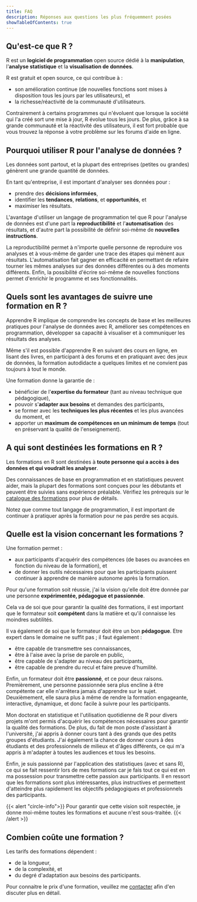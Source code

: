 ```yaml
---
title: FAQ
description: Réponses aux questions les plus fréquemment posées
showTableOfContents: true
---
```


## Qu'est-ce que R ?

R est un **logiciel de programmation** open source dédié à la **manipulation**, l'**analyse statistique** et la **visualisation de données**.

R est gratuit et open source, ce qui contribue à :

- son amélioration continue (de nouvelles fonctions sont mises à disposition tous les jours par les utilisateurs), et
- la richesse/réactivité de la communauté d'utilisateurs.

Contrairement à certains programmes qui n'évoluent que lorsque la société qui l'a créé sort une mise à jour, R évolue tous les jours. De plus, grâce à sa grande communauté et la réactivité des utilisateurs, il est fort probable que vous trouvez la réponse à votre problème sur les forums d'aide en ligne.

## Pourquoi utiliser R pour l'analyse de données ?

Les données sont partout, et la plupart des entreprises (petites ou grandes) génèrent une grande quantité de données.

En tant qu'entreprise, il est important d'analyser ses données pour :

- prendre des **décisions informées**,
- identifier les **tendances**, **relations**, et **opportunités**, et
- maximiser les résultats.

L'avantage d'utiliser un langage de programmation tel que R pour l'analyse de données est d'une part la **reproductibilité** et l'**automatisation** des résultats, et d'autre part la possibilité de définir soi-même de **nouvelles instructions**.

La reproductibilité permet à n'importe quelle personne de reproduire vos analyses et à vous-même de garder une trace des étapes qui mènent aux résultats. L'automatisation fait gagner en efficacité en permettant de refaire tourner les mêmes analyses sur des données différentes ou à des moments différents. Enfin, la possibilité d'écrire soi-même de nouvelles fonctions permet d'enrichir le programme et ses fonctionnalités.

## Quels sont les avantages de suivre une formation en R ?

Apprendre R implique de comprendre les concepts de base et les meilleures pratiques pour l'analyse de données avec R, améliorer ses compétences en programmation, développer sa capacité à visualiser et à communiquer les résultats des analyses.

Même s'il est possible d'apprendre R en suivant des cours en ligne, en lisant des livres, en participant à des forums et en pratiquant avec des jeux de données, la formation autodidacte a quelques limites et ne convient pas toujours à tout le monde.

Une formation donne la garantie de :

- bénéficier de l'**expertise du formateur** (tant au niveau technique que pédagogique),
- pouvoir s'**adapter aux besoins** et demandes des participants,
- se former avec les **techniques les plus récentes** et les plus avancées du moment, et
- apporter un **maximum de compétences en un minimum de temps** (tout en préservant la qualité de l'enseignement).

## A qui sont destinées les formations en R ?

Les formations en R sont destinées à **toute personne qui a accès à des données et qui voudrait les analyser**.

Des connaissances de base en programmation et en statistiques peuvent aider, mais la plupart des formations sont conçues pour les débutants et peuvent être suivies sans expérience préalable. Vérifiez les prérequis sur le [catalogue des formations](/fr/trainings/) pour plus de détails.

Notez que comme tout langage de programmation, il est important de continuer à pratiquer après la formation pour ne pas perdre ses acquis.

## Quelle est la vision concernant les formations ?

Une formation permet :

- aux participants d'acquérir des compétences (de bases ou avancées en fonction du niveau de la formation), et
- de donner les outils nécessaires pour que les participants puissent continuer à apprendre de manière autonome après la formation.

Pour qu'une formation soit réussie, j'ai la vision qu'elle doit être donnée par une personne **expérimentée, pédagogue et passionnée**.

Cela va de soi que pour garantir la qualité des formations, il est important que le formateur soit **compétent** dans la matière et qu'il connaisse les moindres subtilités.

Il va également de soi que le formateur doit être un bon **pédagogue**. Etre expert dans le domaine ne suffit pas ; il faut également :

- être capable de transmettre ses connaissances,
- être à l'aise avec la prise de parole en public,
- être capable de s'adapter au niveau des participants,
- être capable de prendre du recul et faire preuve d'humilité.

Enfin, un formateur doit être **passionné**, et ce pour deux raisons. Premièrement, une personne passionnée sera plus encline à être compétente car elle n'arrêtera jamais d'apprendre sur le sujet. Deuxièmement, elle saura plus à même de rendre la formation engageante, interactive, dynamique, et donc facile à suivre pour les participants.

Mon doctorat en statistique et l'utilisation quotidienne de R pour divers projets m'ont permis d'acquérir les compétences nécessaires pour garantir la qualité des formations. De plus, du fait de mon poste d'assistant à l'université, j'ai appris à donner cours tant à des grands que des petits groupes d'étudiants. J'ai également la chance de donner cours à des étudiants et des professionnels de milieux et d'âges différents, ce qui m'a appris à m'adapter à toutes les audiences et tous les besoins.

Enfin, je suis passionné par l'application des statistiques (avec et sans R), ce qui se fait ressentir lors de mes formations car je fais tout ce qui est en ma possession pour transmettre cette passion aux participants. Il en ressort que les formations sont plus intéressantes, plus instructives et permettent d'atteindre plus rapidement les objectifs pédagogiques et professionnels des participants.

{{< alert "circle-info">}}
Pour garantir que cette vision soit respectée, je donne moi-même toutes les formations et aucune n'est sous-traitée.
{{< /alert >}}

## Combien coûte une formation ?

Les tarifs des formations dépendent :

- de la longueur,
- de la complexité, et
- du degré d'adaptation aux besoins des participants.

Pour connaitre le prix d'une formation, veuillez me [contacter](/fr/#contact) afin d'en discuter plus en détail.